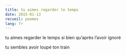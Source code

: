 ```yaml
---
title: tu aimes regarder le temps
date: 2015-01-13
recueil: poemes
lang: fr
---
```


tu aimes regarder le temps
si bien qu’après l’avoir ignoré

tu sembles avoir loupé ton train
